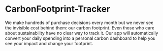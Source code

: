 # CarbonFootprint-Tracker
We make hundreds of purchase decisions every month but we never see the invisible cost behind them: our carbon footprint. Even those who care about sustainability have no clear way to track it. Our app will automatically convert your daily spending into a personal carbon dashboard to help you see your impact and change your footprint.
